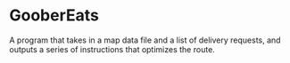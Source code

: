 # GooberEats
A program that takes in a map data file and a list of delivery requests, and outputs a series of instructions that optimizes the route.
